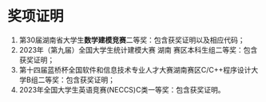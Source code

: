 # 奖项证明

1. 第30届湖南省大学生**数学建模竞赛**二等奖：包含获奖证明以及相应代码；
2. 2023年（第九届）全国大学生统计建模大赛 湖南 赛区本科生组二等奖：包含获奖证明；
3. 第十四届蓝桥杯全国软件和信息技术专业人才大赛湖南赛区C/C++程序设计大学B组二等奖：包含获奖证明；
4. 2023年全国大学生英语竞赛(NECCS)C类一等奖：包含获奖证明。
